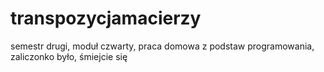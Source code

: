 # transpozycjamacierzy
semestr drugi, moduł czwarty, praca domowa z podstaw programowania, zaliczonko było, śmiejcie się
